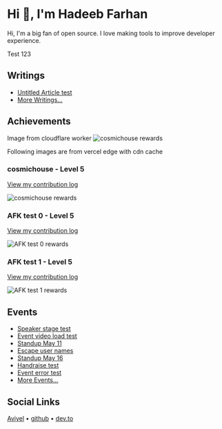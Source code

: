 # Hi 👋, I'm Hadeeb Farhan
Hi, I'm a big fan of open source. I love making tools to improve developer experience.

Test 123


## Writings

* [Untitled Article test](https://beta.aviyel.com/post/1959)
* [More Writings...](https://beta.aviyel.com/search?term=\*&uid=1340&root=blog)

## Achievements

Image from cloudflare worker
![cosmichouse rewards](https://rewards-image-worker.hadeeb.workers.dev/afk-z10/110/readme.svg)

Following images are from vercel edge with cdn cache

### cosmichouse - Level 5

[View my contribution log](https://beta.aviyel.com/user/afk-z10/110/rewards?log)

![cosmichouse rewards](https://aviyel-share-image-git-svg-hadeeb.vercel.app/afk-z10/110/readme.svg)

### AFK test 0 - Level 5

[View my contribution log](https://beta.aviyel.com/user/afk-z10/1969/rewards?log)

![AFK test 0 rewards](https://aviyel-share-image-git-svg-hadeeb.vercel.app/afk-z10/1969/readme.svg)

### AFK test 1 - Level 5

[View my contribution log](https://beta.aviyel.com/user/afk-z10/1971/rewards?log)

![AFK test 1 rewards](https://aviyel-share-image-git-svg-hadeeb.vercel.app/afk-z10/1971/readme.svg)

## Events

* [Speaker stage test](https://beta.aviyel.com/events/1248/speaker-stage-test)
* [Event video load test](https://beta.aviyel.com/events/1376/event-video-load-test)
* [Standup May 11](https://beta.aviyel.com/events/1533/standup-may-11)
* [Escape user names](https://beta.aviyel.com/events/1424/escape-user-names)
* [Standup May 16](https://beta.aviyel.com/events/1537/standup-may-16)
* [Handraise test](https://beta.aviyel.com/events/1191/handraise-test)
* [Event error test](https://beta.aviyel.com/events/1029/event-error-test)
* [More Events...](https://beta.aviyel.com/search?term=\*&uid=1340&root=event)

## Social Links
[Aviyel](https://beta.aviyel.com/@afk-z10)  •  [github](https://github.com/hadeeb)  •  [dev.to](https://dev.to/hadeeb)

